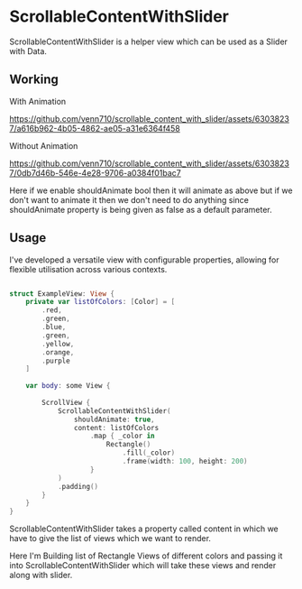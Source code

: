 # ScrollableContentWithSlider

ScrollableContentWithSlider is a helper view which can be used as a Slider with Data.
## Working

With Animation

https://github.com/venn710/scrollable_content_with_slider/assets/63038237/a616b962-4b05-4862-ae05-a31e6364f458

Without Animation


https://github.com/venn710/scrollable_content_with_slider/assets/63038237/0db7d46b-546e-4e28-9706-a0384f01bac7




Here if we enable shouldAnimate bool then it will animate as above but if we don't want to animate it then we don't need to do anything since shouldAnimate property is being given as false as a default parameter.

## Usage

I've developed a versatile view with configurable properties, allowing for flexible utilisation across various contexts.

``` swift

struct ExampleView: View {
    private var listOfColors: [Color] = [
        .red,
        .green,
        .blue,
        .green,
        .yellow,
        .orange,
        .purple
    ]
    
    var body: some View {
        
        ScrollView {
            ScrollableContentWithSlider(
                shouldAnimate: true,
                content: listOfColors
                    .map { _color in
                        Rectangle()
                            .fill(_color)
                            .frame(width: 100, height: 200)
                    }
            )
            .padding()
        }
    }
}
```
ScrollableContentWithSlider takes a property called content in which we have to give the list of views which we want to render.

Here I'm Building list of Rectangle Views of different colors and passing it into ScrollableContentWithSlider which will take these views and render along with slider.
